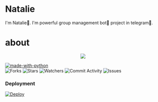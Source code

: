 # Natalie
I'm Natalie🥀. I'm powerful group management bot🚶 project in telegram🎋.

# about
<p align="center"><a href="https://t.me/Santa_r1"><img src="https://te.legra.ph/file/a47c8fb73bae92aeee418.jpg"></a></p> <p align="center">
<p align="center"> 

<a href="https://python.org"><img src="http://forthebadge.com/images/badges/made-with-python.svg" alt="made-with-python"></a>
<br> 
    <img src="https://img.shields.io/github/forks/Team-Natalie/Natalie?style=for-the-badge" alt="Forks">
    <img src="https://img.shields.io/github/stars/Team-Natalie/Natalie?style=for-the-badge" alt="Stars">
    <img src="https://img.shields.io/github/watchers/Team-Natalie/Natalie?style=for-the-badge" alt="Watchers">
    <img src="https://img.shields.io/github/commit-activity/w/Team-Natalie/Natalie?style=for-the-badge" alt="Commit Activity">
    <img src="https://img.shields.io/github/issues/Team-Natalie/Natalie?style=for-the-badge" alt="Issues">
</p>

### Deployment
[![Deploy](https://www.herokucdn.com/deploy/button.svg)](https://heroku.com/deploy?template=https://github.com/https://github.com/Kasun-bandara1/Natalie.git)
 

